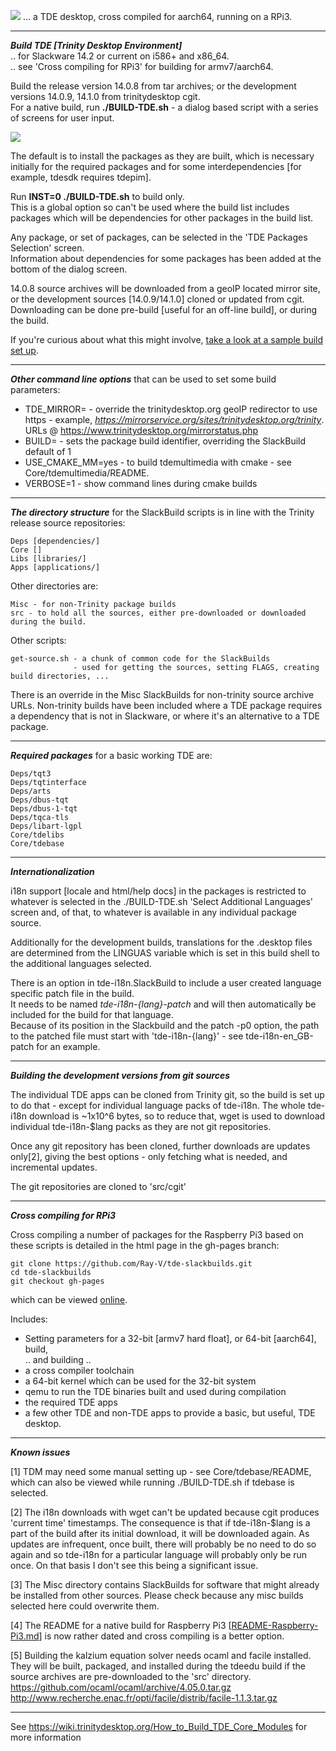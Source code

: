[<img src="https://ray-v.github.io/TDE-aarch64-gui.png">](https://ray-v.github.io/TDE-aarch64-gui.png)
... a TDE desktop, cross compiled for aarch64, running on a RPi3.

---
***Build TDE [Trinity Desktop Environment]***  
.. for Slackware 14.2 or current on i586+ and x86_64.  
.. see 'Cross compiling for RPi3' for building for armv7/aarch64.

Build the release version 14.0.8 from tar archives; or the development versions 14.0.9, 14.1.0 from trinitydesktop cgit.  
For a native build, run **./BUILD-TDE.sh** - a dialog based script with a series of screens for user input.  

[<img src="https://ray-v.github.io/TDE-version.png">](https://ray-v.github.io/TDE-version.png)

The default is to install the packages as they are built, which is necessary initially for the required packages and for some interdependencies [for example, tdesdk requires tdepim].  

Run **INST=0 ./BUILD-TDE.sh** to build only.  
This is a global option so can't be used where the build list includes packages which will be dependencies for other packages in the build list.

Any package, or set of packages, can be selected in the 'TDE Packages Selection' screen.  
Information about dependencies for some packages has been added at the bottom of the dialog screen.

14.0.8 source archives will be downloaded from a geoIP located mirror site, or the development sources [14.0.9/14.1.0] cloned or updated from cgit.  
Downloading can be done pre-build [useful for an off-line build], or during the build.

If you're curious about what this might involve, [take a look at a sample build set up](https://ray-v.github.io/A_typical_TDE_SlackBuild.html).

---

***Other command line options*** that can be used to set some build parameters:
* TDE_MIRROR= - override the trinitydesktop.org geoIP redirector to use https - example, *https://mirrorservice.org/sites/trinitydesktop.org/trinity*. URLs @ https://www.trinitydesktop.org/mirrorstatus.php
* BUILD= - sets the package build identifier, overriding the SlackBuild default of 1
* USE_CMAKE_MM=yes - to build tdemultimedia with cmake - see Core/tdemultimedia/README.
* VERBOSE=1 - show command lines during cmake builds

---

***The directory structure*** for the SlackBuild scripts is in line with the Trinity release source repositories:  
```
Deps [dependencies/]
Core []
Libs [libraries/]
Apps [applications/]
```
Other directories are:  
```
Misc - for non-Trinity package builds
src - to hold all the sources, either pre-downloaded or downloaded during the build.
```
Other scripts:  
```
get-source.sh - a chunk of common code for the SlackBuilds
              - used for getting the sources, setting FLAGS, creating build directories, ...
```
There is an override in the Misc SlackBuilds for non-trinity source archive URLs. Non-trinity builds have been included where a TDE package requires a dependency that is not in Slackware, or where it's an alternative to a TDE package.

---

***Required packages*** for a basic working TDE are:  
```
Deps/tqt3
Deps/tqtinterface
Deps/arts
Deps/dbus-tqt
Deps/dbus-1-tqt
Deps/tqca-tls
Deps/libart-lgpl
Core/tdelibs
Core/tdebase
```
---

***Internationalization***

i18n support [locale and html/help docs] in the packages is restricted to whatever is selected in the ./BUILD-TDE.sh 'Select Additional Languages' screen and, of that, to whatever is available in any individual package source.

Additionally for the development builds, translations for the .desktop files are determined from the LINGUAS variable which is set in this build shell to the additional languages selected.

There is an option in tde-i18n.SlackBuild to include a user created language specific patch file in the build.  
It needs to be named *tde-i18n-{lang}-patch* and will then automatically be included for the build for that language.  
Because of its position in the Slackbuild and the patch -p0 option, the path to the patched file must start with 'tde-i18n-{lang}' - see tde-i18n-en_GB-patch for an example.

---

***Building the development versions from git sources***

The individual TDE apps can be cloned from Trinity git, so the build is set up to do that - except for individual language packs of tde-i18n. The whole tde-i18n download is ~1x10^6 bytes, so to reduce that, wget is used to download individual tde-i18n-$lang packs as they are not git repositories.

Once any git repository has been cloned, further downloads are updates only[2], giving the best options - only fetching what is needed, and incremental updates.

The git repositories are cloned to 'src/cgit'

---

***Cross compiling for RPi3***

Cross compiling a number of packages for the Raspberry Pi3 based on these scripts is detailed in the html page in the gh-pages branch:
```
git clone https://github.com/Ray-V/tde-slackbuilds.git  
cd tde-slackbuilds  
git checkout gh-pages
```

which can be viewed [online](https://ray-v.github.io/tde-slackbuilds/cross-compiling-TDE-for-the-RPi3.html).

Includes:
* Setting parameters for a 32-bit [armv7 hard float], or 64-bit [aarch64], build,  
   .. and building ..
*  a cross compiler toolchain
*  a 64-bit kernel which can be used for the 32-bit system
*  qemu to run the TDE binaries built and used during compilation
*  the required TDE apps
*  a few other TDE and non-TDE apps to provide a basic, but useful, TDE desktop.

---

***Known issues***

[1] TDM may need some manual setting up - see Core/tdebase/README, which can also be viewed while running ./BUILD-TDE.sh if tdebase is selected.

[2] The i18n downloads with wget can't be updated because cgit produces 'current time' timestamps. The consequence is that if tde-i18n-$lang is a part of the build after its initial download, it will be downloaded again. As updates are infrequent, once built, there will probably be no need to do so again and so tde-i18n for a particular language will probably only be run once. On that basis I don't see this being a significant issue.

[3] The Misc directory contains SlackBuilds for software that might already be installed from other sources. Please check because any misc builds selected here could overwrite them.

[4] The README for a native build for Raspberry Pi3 [[README-Raspberry-Pi3.md](./README-Raspberry-Pi3.md)] is now rather dated and cross compiling is a better option.

[5] Building the kalzium equation solver needs ocaml and facile installed. They will be built, packaged, and installed during the tdeedu build if the source archives are pre-downloaded to the 'src' directory.  
https://github.com/ocaml/ocaml/archive/4.05.0.tar.gz  
http://www.recherche.enac.fr/opti/facile/distrib/facile-1.1.3.tar.gz

---

See https://wiki.trinitydesktop.org/How_to_Build_TDE_Core_Modules for more information

